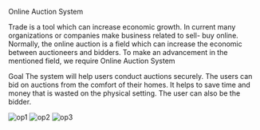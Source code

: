 Online Auction System

Trade is a tool which can increase economic growth. In current many organizations or companies make business related to sell- buy online. Normally, the online auction is a field which can increase the economic between auctioneers and bidders. To make an advancement in the mentioned field, we require Online Auction System

Goal
The system will help users conduct auctions securely.
The users can bid on auctions from the comfort of their homes.
It helps to save time and money that is wasted on the physical setting.
The user can also be the bidder.

![op1](https://github.com/user-attachments/assets/b4e645f3-4ce4-4587-b0ea-04031333a94a)
![op2](https://github.com/user-attachments/assets/7082e255-6f25-4ea8-8b57-6e5733e72851)
![op3](https://github.com/user-attachments/assets/5ccc35f0-6d25-45da-8b29-116786bb7135)
